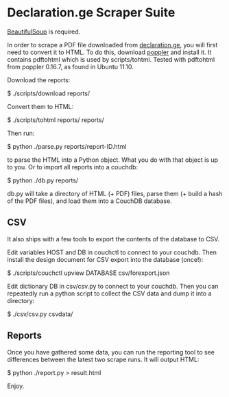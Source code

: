Declaration.ge Scraper Suite
============================

[BeautifulSoup](http://www.crummy.com/software/BeautifulSoup/ "Beautiful Soup") is required.

In order to scrape a PDF file downloaded from
[declaration.ge](http://declaration.ge/ "Declaration.ge"), you
will first need to convert it to HTML. To do this, download
[poppler](http://poppler.freedesktop.org/ "pdf to html") and install it. It
contains pdftohtml which is used by scripts/tohtml.
Tested with pdftohtml from poppler 0.16.7, as found in Ubuntu 11.10.

Download the reports:

$ ./scripts/download reports/

Convert them to HTML:

$ ./scripts/tohtml reports/ reports/

Then run:

$ python ./parse.py reports/report-ID.html

to parse the HTML into a Python object. What you do with that object is up to
you. Or to import all reports into a couchdb:

$ python ./db.py reports/

db.py will take a directory of HTML (+ PDF) files, parse them (+ build a hash
of the PDF files), and load them into a CouchDB database.


CSV
---
It also ships with a few tools to export the contents of the database to CSV.

Edit variables HOST and DB in couchctl to connect to your couchdb.
Then install the design document for CSV export into the database (once!):

$ ./scripts/couchctl upview DATABASE csv/forexport.json

Edit dictionary DB in csv/csv.py to connect to your couchdb.
Then you can repeatedly run a python script to collect the CSV data and dump it into a directory:

$ ./csv/csv.py csvdata/


Reports
-------
Once you have gathered some data, you can run the reporting tool to see
differences between the latest two scrape runs. It will output HTML:

$ python ./report.py > result.html


Enjoy.
